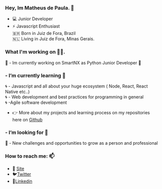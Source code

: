 ### Hey, Im Matheus de Paula. 👋


- 💻 Junior Developer
- ⚡ Javascript Enthusiast  
🇧🇷 Born in Juiz de Fora, Brazil  
🇳🇱 Living in Juiz de Fora, Minas Gerais.  

### What I'm working on 👨‍💻.   
🔭 - Im currently working on SmartNX as Python Junior Developer 🐍

###  - I’m currently learning 🌱 
🌀 - Javascript and all about your huge ecosystem ( Node, React, React Native etc..)  
🌀 - Web development and best practices for programming in general   
🌀 -Agile software development  

-	👉  More about my projects and learning process on my repositories here on [Github](https://github.com/MatheusDev20)


### -  I’m looking for 👯  
🔎 - New challenges and opportunities to grow as a person and professional  

###  How to reach me: 📫   
- 💨 [Site](https://matheusdepaula.netlify.app/)  
- 🐦[Twitter](https://twitter.com/_math3us__)  
- 💼[Linkedin](https://www.linkedin.com/in/matheusdev20/)

